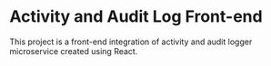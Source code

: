 # Activity and Audit Log Front-end

This project is a front-end integration of activity and audit logger microservice created using React.
